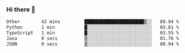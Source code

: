 ### Hi there 👋

<!--START_SECTION:waka-->

```txt
Other        42 mins         ██████████████████████▒░░   89.94 %
Python       1 min           █░░░░░░░░░░░░░░░░░░░░░░░░   03.81 %
TypeScript   1 min           █░░░░░░░░░░░░░░░░░░░░░░░░   03.55 %
Java         0 secs          ▒░░░░░░░░░░░░░░░░░░░░░░░░   01.76 %
JSON         0 secs          ▒░░░░░░░░░░░░░░░░░░░░░░░░   00.94 %
```

<!--END_SECTION:waka-->

<!--
**jerry-shao/jerry-shao** is a ✨ _special_ ✨ repository because its `README.md` (this file) appears on your GitHub profile.

Here are some ideas to get you started:

- 🔭 I’m currently working on ...
- 🌱 I’m currently learning ...
- 👯 I’m looking to collaborate on ...
- 🤔 I’m looking for help with ...
- 💬 Ask me about ...
- 📫 How to reach me: ...
- 😄 Pronouns: ...
- ⚡ Fun fact: ...
-->

